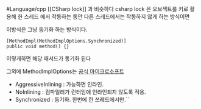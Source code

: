 #Language/cpp 
[[CSharp lock]] 과 비슷하다
csharp lock 은 오브젝트를 키로 활용해 한 스레드 에서 작동하는 동안
다른 스레드에서는 작동하지 않게 하는 방식이면

이방식은 그냥 동기화 하는 방식이다.

``` CSharp
[MethodImpl(MethodImplOptions.Synchronized)]
public void method() {}
```
이렇게하면 해당 매서드가 동기화 된다

그외에 MethodImplOptions는
[공식 마이크로소프트](https://learn.microsoft.com/ko-kr/dotnet/api/system.runtime.compilerservices.methodimploptions?view=net-6.0)
- AggressiveInlining : 가능하면 인라인.
- NoInlining : 컴파일러가 런터임에 인라인되지 않도록 적용.
- Synchronized : 동기화. 한번에 한 쓰레드에서만.``